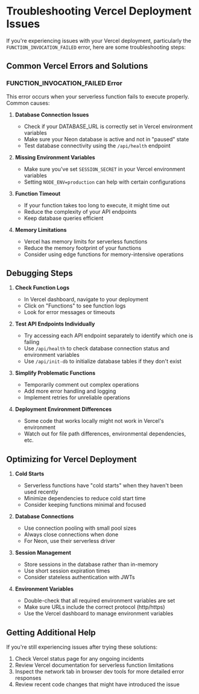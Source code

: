 # Troubleshooting Vercel Deployment Issues

If you're experiencing issues with your Vercel deployment, particularly the `FUNCTION_INVOCATION_FAILED` error, here are some troubleshooting steps:

## Common Vercel Errors and Solutions

### FUNCTION_INVOCATION_FAILED Error

This error occurs when your serverless function fails to execute properly. Common causes:

1. **Database Connection Issues**
   - Check if your DATABASE_URL is correctly set in Vercel environment variables
   - Make sure your Neon database is active and not in "paused" state
   - Test database connectivity using the `/api/health` endpoint

2. **Missing Environment Variables**
   - Make sure you've set `SESSION_SECRET` in your Vercel environment variables
   - Setting `NODE_ENV=production` can help with certain configurations

3. **Function Timeout**
   - If your function takes too long to execute, it might time out
   - Reduce the complexity of your API endpoints
   - Keep database queries efficient

4. **Memory Limitations**
   - Vercel has memory limits for serverless functions
   - Reduce the memory footprint of your functions
   - Consider using edge functions for memory-intensive operations

## Debugging Steps

1. **Check Function Logs**
   - In Vercel dashboard, navigate to your deployment
   - Click on "Functions" to see function logs
   - Look for error messages or timeouts

2. **Test API Endpoints Individually**
   - Try accessing each API endpoint separately to identify which one is failing
   - Use `/api/health` to check database connection status and environment variables
   - Use `/api/init-db` to initialize database tables if they don't exist

3. **Simplify Problematic Functions**
   - Temporarily comment out complex operations
   - Add more error handling and logging
   - Implement retries for unreliable operations

4. **Deployment Environment Differences**
   - Some code that works locally might not work in Vercel's environment
   - Watch out for file path differences, environmental dependencies, etc.

## Optimizing for Vercel Deployment

1. **Cold Starts**
   - Serverless functions have "cold starts" when they haven't been used recently
   - Minimize dependencies to reduce cold start time
   - Consider keeping functions minimal and focused

2. **Database Connections**
   - Use connection pooling with small pool sizes
   - Always close connections when done
   - For Neon, use their serverless driver

3. **Session Management**
   - Store sessions in the database rather than in-memory
   - Use short session expiration times
   - Consider stateless authentication with JWTs

4. **Environment Variables**
   - Double-check that all required environment variables are set
   - Make sure URLs include the correct protocol (http/https)
   - Use the Vercel dashboard to manage environment variables

## Getting Additional Help

If you're still experiencing issues after trying these solutions:

1. Check Vercel status page for any ongoing incidents
2. Review Vercel documentation for serverless function limitations
3. Inspect the network tab in browser dev tools for more detailed error responses
4. Review recent code changes that might have introduced the issue